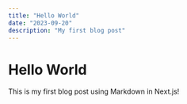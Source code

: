 ```yaml
---
title: "Hello World"
date: "2023-09-20"
description: "My first blog post"
---
```


# Hello World

This is my first blog post using Markdown in Next.js!